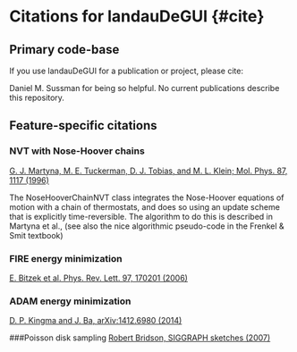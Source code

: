 # Citations for landauDeGUI {#cite}

## Primary code-base

If you use landauDeGUI for a publication or project, please cite:

Daniel M. Sussman for being so helpful. No current publications describe this repository.

## Feature-specific citations

### NVT with Nose-Hoover chains

[G. J. Martyna, M. E. Tuckerman, D. J. Tobias, and M. L. Klein; Mol. Phys. 87, 1117 (1996)](http://www.tandfonline.com/doi/abs/10.1080/00268979600100761)

The NoseHooverChainNVT class integrates the Nose-Hoover equations of motion with a chain of thermostats,
and does so using an update scheme that is explicitly time-reversible. The algorithm to do this is
described in Martyna et al., (see also the nice algorithmic pseudo-code in the Frenkel & Smit textbook)

### FIRE energy minimization
[E. Bitzek et al. Phys. Rev. Lett. 97, 170201 (2006)](http://journals.aps.org/prl/abstract/10.1103/PhysRevLett.97.170201)

### ADAM energy minimization
[D. P. Kingma and J. Ba, arXiv:1412.6980 (2014)](https://arxiv.org/abs/1412.6980)

###Poisson disk sampling
[Robert Bridson, SIGGRAPH sketches (2007)](https://www.cs.ubc.ca/~rbridson/docs/bridson-siggraph07-poissondisk.pdf)
